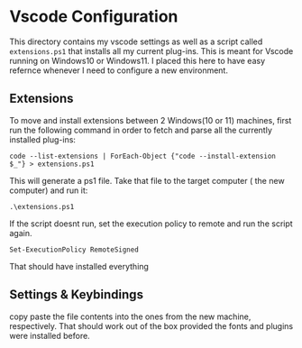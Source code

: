 Vscode Configuration
=====
This directory contains my vscode settings as well as a script called ` extensions.ps1` that installs all my current plug-ins. This is meant for Vscode running on Windows10 or Windows11. I placed this here to have easy refernce whenever I need to configure a new environment.



Extensions
------------
To move and install extensions between 2 Windows(10 or 11) machines, first run the following command in order to fetch and parse all the currently installed plug-ins:
```
code --list-extensions | ForEach-Object {"code --install-extension $_"} > extensions.ps1
```
This will generate a ps1 file. Take that file to the target computer ( the new computer) and run it:
```
.\extensions.ps1
```
If the script doesnt run, set the execution policy to remote and run the script again.
```
Set-ExecutionPolicy RemoteSigned
```
That should have installed everything


Settings & Keybindings
------------
copy paste the file contents into the ones from the new machine, respectively. That should work out of the box provided the fonts and plugins were installed before. 
